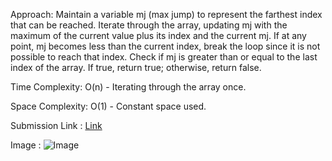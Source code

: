 Approach:
Maintain a variable mj (max jump) to represent the farthest index that can be reached.
Iterate through the array, updating mj with the maximum of the current value plus its index and the current mj.
If at any point, mj becomes less than the current index, break the loop since it is not possible to reach that index.
Check if mj is greater than or equal to the last index of the array. If true, return true; otherwise, return false.

Time Complexity: O(n) - Iterating through the array once.

Space Complexity: O(1) - Constant space used.

Submission Link : [Link](https://leetcode.com/problems/jump-game/submissions/1140704815)

Image : ![Image](images/Q4.png)